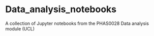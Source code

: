 # Data_analysis_notebooks

A collection of Jupyter notebooks from the PHAS0028 Data analysis module (UCL)
